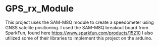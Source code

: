# GPS_rx_Module
This project uses the SAM-M8Q module to create a speedometer using GNSS satelite positioning.
I used the SAM-M8Q breakout board from SparkFun, found here https://www.sparkfun.com/products/15210
I also utilized some of their libraries to implement this project on the arduino.
